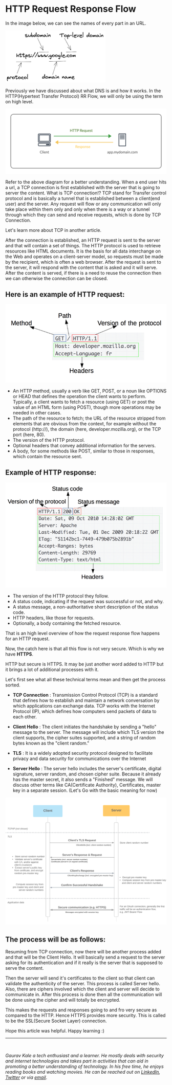 # HTTP Request Response Flow


In the image below, we can see the names of every part in an URL.

![ ](/images/visiting_authors/gaurav_kale/http_request_response_flow/parts_of_url.png " ")

Previously we have discussed about what DNS is and how it works. In the HTTP(Hypertext Transfer Protocol) RR Flow, we will only be using the term on high level.

![ ](/images/visiting_authors/gaurav_kale/http_request_response_flow/rr.png " ")

Refer to the above diagram for a better understanding. When a end user hits a url, a TCP connection is first established with the server that is going to server the content. What is TCP connection!? TCP stand for Transfer control protocol and is basically a tunnel that is established between a client(end user) and the server.  Any request will flow or any communication will only take place within them only and only when there is a way or a tunnel through which they can send and receive requests, which is done by TCP Connection.

Let's learn more about TCP in another article.

After the connection is established, an HTTP request is sent to the server and that will contain a set of things.
The HTTP protocol is used to retrieve resources like HTML documents. It is the basis for all data interchange on the Web and operates on a client-server model, so requests must be made by the recipient, which is often a web browser.
After the request is sent to the server, it will respond with the content that is asked and it will serve. After the content is served, if there is a need to reuse the connection then we can otherwise the connection can be closed.

## Here is an example of HTTP request:

![ ](/images/visiting_authors/gaurav_kale/http_request_response_flow/http_request.png " ")

- An HTTP method, usually a verb like GET, POST, or a noun like OPTIONS or HEAD that defines the operation the client wants to perform. Typically, a client wants to fetch a resource (using GET) or post the value of an HTML form (using POST), though more operations may be needed in other cases.
- The path of the resource to fetch; the URL of the resource stripped from elements that are obvious from the context, for example without the protocol (http://), the domain (here, developer.mozilla.org), or the TCP port (here, 80).
- The version of the HTTP protocol.
- Optional headers that convey additional information for the servers.
- A body, for some methods like POST, similar to those in responses, which contain the resource sent.

## Example of HTTP response:

![ ](/images/visiting_authors/gaurav_kale/http_request_response_flow/http_response.png " ")

- The version of the HTTP protocol they follow.
- A status code, indicating if the request was successful or not, and why.
- A status message, a non-authoritative short description of the status code.
- HTTP headers, like those for requests.
- Optionally, a body containing the fetched resource.

That is an high level overview of how the request response flow happens for an HTTP request.

Now, the catch here is that all this flow is not very secure. Which is why we have **HTTPS**.

HTTP but secure is HTTPS. It may be just another word added to HTTP but it brings a lot of additional processes with it.

Let's first see what all these technical terms mean and then get the process sorted.

- **TCP Connection** : Transmission Control Protocol (TCP) is a standard that defines how to establish and maintain a network conversation by which applications can exchange data. TCP works with the Internet Protocol (IP), which defines how computers send packets of data to each other.

- **Client Hello** : The client initiates the handshake by sending a "hello" message to the server. The message will include which TLS version the client supports, the cipher suites supported, and a string of random bytes known as the "client random."

- **TLS** : It is a widely adopted security protocol designed to facilitate privacy and data security for communications over the Internet

- **Server Hello** : The server hello includes the server's certificate, digital signature, server random, and chosen cipher suite. Because it already has the master secret, it also sends a "Finished" message.
We will discuss other terms like CA(Certificate Authority), Certificates, master key in a separate session. (Let's Go with the basic meaning for now)

![ ](/images/visiting_authors/gaurav_kale/http_request_response_flow/flow.png " ")

## The process will be as follows:

Resuming from TCP connection, now there will be another process added and that will be the Client Hello. It will basically send a request to the server asking for its authentication and if it really is the server that is supposed to serve the content.

Then the server will send it's certificates to the client so that client can validate the authenticity of the server. This process is called Server hello. Also, there are ciphers involved which the client and server will decide to communicate in. After this process is done then all the communication will be done using the cipher and will totally be encrypted. 

This makes the requests and responses going to and fro very secure as compared to the HTTP. Hence HTTPS provides more security. This is called to be the SSL(Secure Socket Layer) connection.

Hope this article was helpful. Happy learning :)

-------
<br/>


*Gaurav Kale a tech enthusiast and a learner. He mostly deals with security and internet technologies and takes part in activities that can aid in promoting a better understanding of technology. In his free time, he enjoys reading books and watching movies. He can be reached out on [LinkedIn](https://www.linkedin.com/in/gaurav-kale-74629b199), [Twitter](https://twitter.com/kale_gauravv) or via [email](https://mail.google.com/mail/u/0/?fs=1&tf=cm&source=mailto&to=kalegaurav111@gmail.com)*.

